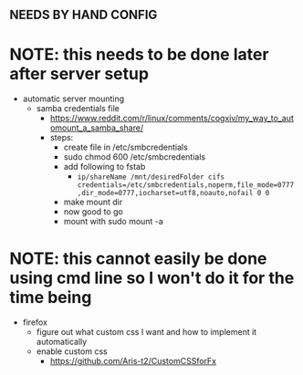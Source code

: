 ## NEEDS BY HAND CONFIG

# NOTE: this needs to be done later after server setup
- automatic server mounting
  - samba credentials file
    - <https://www.reddit.com/r/linux/comments/cogxiv/my_way_to_automount_a_samba_share/>
    - steps: 
        - create file in /etc/smbcredentials
        - sudo chmod 600 /etc/smbcredentials
        - add following to fstab
            - ```ip/shareName /mnt/desiredFolder cifs credentials=/etc/smbcredentials,noperm,file_mode=0777,dir_mode=0777,iocharset=utf8,noauto,nofail 0 0``` 
        - make mount dir
        - now good to go 
        - mount with sudo mount -a

# NOTE: this cannot easily be done using cmd line so I won't do it for the time being
- firefox
  - figure out what custom css I want and how to implement it automatically 
  - enable custom css
    - <https://github.com/Aris-t2/CustomCSSforFx>

